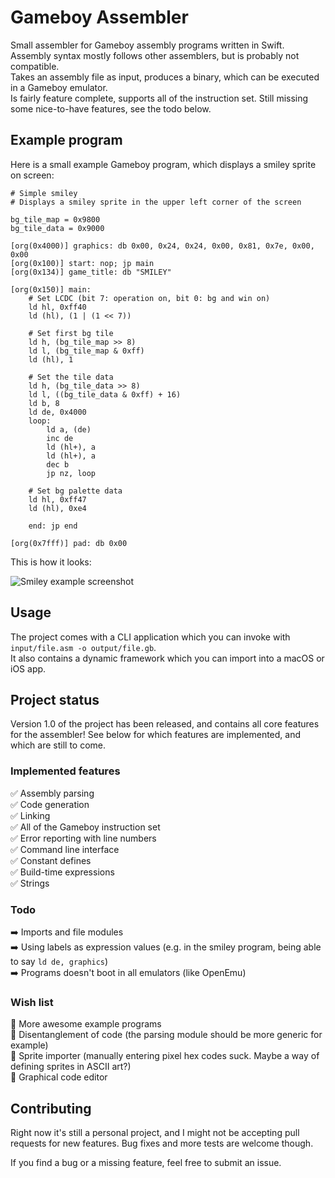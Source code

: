 # Gameboy Assembler

Small assembler for Gameboy assembly programs written in Swift.  
Assembly syntax mostly follows other assemblers, but is probably not compatible.  
Takes an assembly file as input, produces a binary, which can be executed in a Gameboy emulator.  
Is fairly feature complete, supports all of the instruction set. Still missing some nice-to-have features, see the todo below.

## Example program

Here is a small example Gameboy program, which displays a smiley sprite on screen:

```assembly
# Simple smiley
# Displays a smiley sprite in the upper left corner of the screen

bg_tile_map = 0x9800
bg_tile_data = 0x9000

[org(0x4000)] graphics: db 0x00, 0x24, 0x24, 0x00, 0x81, 0x7e, 0x00, 0x00
[org(0x100)] start: nop; jp main
[org(0x134)] game_title: db "SMILEY"

[org(0x150)] main:
	# Set LCDC (bit 7: operation on, bit 0: bg and win on)
	ld hl, 0xff40
	ld (hl), (1 | (1 << 7))

	# Set first bg tile
	ld h, (bg_tile_map >> 8)
	ld l, (bg_tile_map & 0xff)
	ld (hl), 1

	# Set the tile data
	ld h, (bg_tile_data >> 8)
	ld l, ((bg_tile_data & 0xff) + 16)
	ld b, 8
	ld de, 0x4000
	loop:
		ld a, (de)
		inc de
		ld (hl+), a
		ld (hl+), a
		dec b
		jp nz, loop

	# Set bg palette data
	ld hl, 0xff47
	ld (hl), 0xe4
	
	end: jp end

[org(0x7fff)] pad: db 0x00
```

This is how it looks:

![Smiley example screenshot](https://d17oy1vhnax1f7.cloudfront.net/items/2t2s3q1J3E3Y2Z3e2p1D/smiley.png?v=dff06f03)

## Usage

The project comes with a CLI application which you can invoke with `input/file.asm -o output/file.gb`.  
It also contains a dynamic framework which you can import into a macOS or iOS app.

## Project status

Version 1.0 of the project has been released, and contains all core features for the assembler! See below for which features are implemented, and which are still to come.

### Implemented features

✅ Assembly parsing  
✅ Code generation  
✅ Linking  
✅ All of the Gameboy instruction set  
✅ Error reporting with line numbers  
✅ Command line interface  
✅ Constant defines  
✅ Build-time expressions  
✅ Strings

### Todo

➡️ Imports and file modules  
➡️ Using labels as expression values (e.g. in the smiley program, being able to say `ld de, graphics`)  
➡️ Programs doesn't boot in all emulators (like OpenEmu)  

### Wish list

💟 More awesome example programs    
💟 Disentanglement of code (the parsing module should be more generic for example)    
💟 Sprite importer (manually entering pixel hex codes suck. Maybe a way of defining sprites in ASCII art?)  
💟 Graphical code editor  

## Contributing

Right now it's still a personal project, and I might not be accepting pull requests for new features. Bug fixes and more tests are welcome though.

If you find a bug or a missing feature, feel free to submit an issue.
